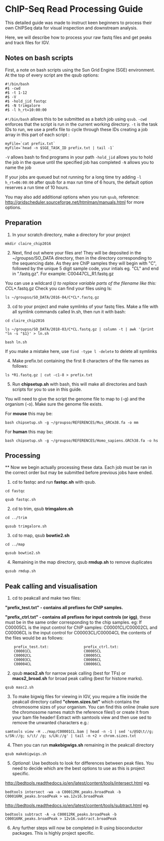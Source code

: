 # ChIP-Seq Read Processing Guide

This detailed guide was made to instruct keen beginners to process their own ChIPSeq data for visual inspection and downstream analysis.

Here, we will describe how to process your raw fastq files and get peaks and track files for IGV.

## Notes on bash scripts

First, a note on bash scripts using the Sun Grid Engine (SGE) environment. 
At the top of every script are the qsub options:

```
#!/bin/bash
#$ -cwd
#$ -t 1-12
#$ -V
#$ -hold_jid fastqc
#$ -N trimgalore
#$ -l h_rt=10:00:00

```

```#!/bin/bash``` allows this to be submitted as a batch job using ```qsub```.
```-cwd``` enforces that the script is run in the current working directory.
```-t``` is the task IDs to run, we use a prefix file to cycle through these IDs creating a job array in this part of each script :

```
myFile=`cat prefix.txt`
myFile=`head -n $SGE_TASK_ID prefix.txt | tail -1`
```

```-V``` allows bash to find programs in your path
```-hold_jid``` allows you to hold the job in the queue until the specified job has completed
```-N``` allows you to name the job

If your jobs are queued but not running for a long time try adding ```-l h_rt=06:00:00``` after qsub for a max run time of 6 hours,
the default option reserves a run time of 10 hours.

You may also add additional options when you run ```qsub```, reference: http://gridscheduler.sourceforge.net/htmlman/manuals.html for more options.



## Preparation

1) In your scratch directory, make a directory for your project

``` 
mkdir claire_chip2016 

```
2) Next, find out where your files are!
They will be deposited in the ~/groupso/SO_DATA directory, then in the directory corresponding to the sequencing date.
As they are ChIP samples they will begin with "C", followed by the unique 5 digit sample code, your intials eg. "CL" and end in ".fastq.gz". For example: C00447CL_R1.fastq.gz

You can use a wildcard (*) to replace variable parts of the filename like this: C*CL*.fastq.gz
Check you can find your files using ls:

```
ls ~/groupso/SO_DATA/2016-04/C*CL*.fastq.gz
```

3) cd to your project and make symlinks of your fastq files.
Make a file with all symlink commands called ln.sh, then run it with bash:

```
cd claire_chip2016 

ls ~/groupso/SO_DATA/2018-03/C*CL.fastq.gz | column -t | awk '{print "ln -s "$1}' > ln.sh

bash ln.sh
```
If you make a mistake here, use ```find -type l -delete``` to delete all symlinks


4) Make prefix.txt containing the first 8 characters of the file names as follows:

```
ls *R1.fastq.gz | cut -c1-8 > prefix.txt
```

5) Run **chipsetup.sh** with bash, this will make all directories and bash scripts for you to use in this guide.

You will need to give the script the genome file to map to (-g) and the organism (-o).
Make sure the genome file exists.

For **mouse** this may be:

```
bash chipsetup.sh -g ~/groupso/REFERENCES/Mus_GRCm38.fa -o mm

```
For **human** this may be:

```
bash chipsetup.sh -g ~/groupso/REFERENCES/Homo_sapiens.GRCh38.fa -o hs

```

## Processing

** Now we begin actually processing these data. Each job must be ran in the correct order but may be submitted before previous jobs have ended.

1) cd to fastqc and run **fastqc.sh** with qsub.

```
cd fastqc 

qsub fastqc.sh

```

2) cd to trim, qsub **trimgalore.sh**

```
cd ../trim 

qusub trimgalore.sh

```

3) cd to map, qsub **bowtie2.sh** 

```
cd ../map 

qusub bowtie2.sh

```

4) Remaining in the map directory, qsub **rmdup.sh** to remove duplicates

``` 
qusub rmdup.sh

```

## Peak calling and visualisation

1) cd to peakcall and make two files:

**"prefix_test.txt" - contains all prefixes for ChIP samples.**

**"prefix_ctrl.txt" - contains all prefixes for input controls (or igg)**, these must be in the same order corresponding to the chip samples. 
eg: If C00005CL is the input control for ChIP samples: C00001CL/C00002CL and C00006CL is the input control for C00003CL/C00004CL the contents of the files would be as follows:

        prefix_test.txt:                prefix_ctrl.txt:
        C00001CL                        C00005CL
        C00002CL                        C00005CL
        C00003CL                        C00006CL
        C00004CL                        C00006CL

2) qsub **macs2.sh** for narrow peak calling (best for TFs) or **macs2_broad.sh** for broad peak calling (best for histone marks).

```
qsub masc2.sh
```

3) To make bigwig files for viewing in IGV, you require a file inside the peakcall directory called **"chrom.sizes.txt"** which contains the chromosome sizes of your organism. You can find this online (make sure the chromosome names match the reference files!) or create it from your bam
file header! Extract with samtools view and then use sed to remove the
unwanted characters e.g.:

```
samtools view -H ../map/C00001CL.bam | head -n -1 | sed 's/@SQ\t//g; s/SN://g; s/\t/ /g; s/LN://g' | tail -n +2 > chrom.sizes.txt
```
4) Then you can run **makebigwigs.sh** remaining in the peakcall directory

```
qsub makebigwigs.sh

```

5) *Optional*: Use bedtools to look for differences between peak files. You need to
decide which are the best options to use as this is project specific.

http://bedtools.readthedocs.io/en/latest/content/tools/intersect.html
eg.
```
bedtools intersect -wa -a C00012RK_peaks.broadPeak -b C00016RK_peaks.broadPeak > wa.12v16.broadPeak
```

http://bedtools.readthedocs.io/en/latest/content/tools/subtract.html
eg.
```
bedtools subtract -A -a C00012RK_peaks.broadPeak -b C00016RK_peaks.broadPeak > 12v16.subtract.broadPeak
```


6) Any further steps will now be completed in R using bioconductor packages. This is highly project specific.
       
